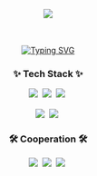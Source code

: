 <p align='center'>
    <img src="https://capsule-render.vercel.app/api?type=waving&color=auto&height=300&section=header&text=항상%20왜를%20생각하는%20개발자%20강예진입니다&fontSize=45&animation=fadeIn&fontAlignY=38&desc=Decorate%20GitHub%20Profile%20or%20any%20Repo%20like%20me!&descAlignY=51&descAlign=62"/>
</p>

<p align='center'>
    <div><p>ㅤㅤㅤㅤㅤㅤㅤㅤ</p></div>
    <p align='center'>
  <a href="https://git.io/typing-svg"><img src="https://readme-typing-svg.demolab.com?font=Fira+Code&duration=3500&pause=700&random=false&width=435&color=8A92F7&lines=ㅤㅤㅤ%EC%82%AC%EB%9E%8C%EB%93%A4%EA%B3%BC+%EC%9D%B4%EC%95%BC%EA%B8%B0%ED%95%98%EB%8A%94+%EA%B2%83%EC%9D%84+%EC%A2%8B%EC%95%84%ED%95%A9%EB%8B%88%EB%8B%A4;%EC%A7%80%EC%86%8D%EA%B0%80%EB%8A%A5%ED%95%9C+%EC%84%B1%EC%9E%A5%EC%9D%84+%EA%BF%88%EA%BF%89%EB%8B%88%EB%8B%A4;%EA%BE%B8%EC%A4%80%ED%9E%88+%ED%95%99%EC%8A%B5%ED%95%98%EB%8A%94+%EA%B2%83%EC%9D%84+%EC%A2%8B%EC%95%84%ED%95%A9%EB%8B%88%EB%8B%A4" alt="Typing SVG" /></a>
    </p>
</p>

<h3 align="center">✨ Tech Stack ✨</h3>
<div align="center">
  <img src="https://img.shields.io/badge/-Java-FF7800?style=for-the-badge&logo=Java&logoColor=white" />&nbsp
  <img src="https://img.shields.io/badge/spring-%236DB33F.svg?style=for-the-badge&logo=spring&logoColor=white" />&nbsp
  <img src="https://img.shields.io/badge/-SpringBoot-6DB33F?style=for-the-badge&logoSpringBootspring&logoColor=white" />&nbsp
</div>

<br>

<div align="center">
  <img src="https://img.shields.io/badge/SpringDataJpa-236DB33F?style=for-the-badge&logo=spring&logoColor=white" />&nbsp
  <img src="https://img.shields.io/badge/MySQL-4479A1?style=for-the-badge&logo=MySQL&logoColor=white" />&nbsp
</div>

<h3 align="center">🛠 Cooperation 🛠</h3>
<div align="center">
  <img src="https://img.shields.io/badge/git-F05033.svg?style=for-the-badge&logo=git&logoColor=white" />&nbsp
  <img src="https://img.shields.io/badge/github-181717.svg?style=for-the-badge&logo=github&logoColor=white" />&nbsp
  <img src="https://img.shields.io/badge/slack-A01733.svg?style=for-the-badge&logo=slack&logoColor=white" />&nbsp
</div>


